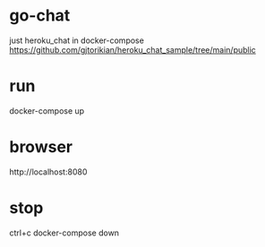 # go-chat
just heroku_chat in docker-compose
https://github.com/gjtorikian/heroku_chat_sample/tree/main/public

# run
docker-compose up

# browser
http://localhost:8080

# stop
ctrl+c
docker-compose down